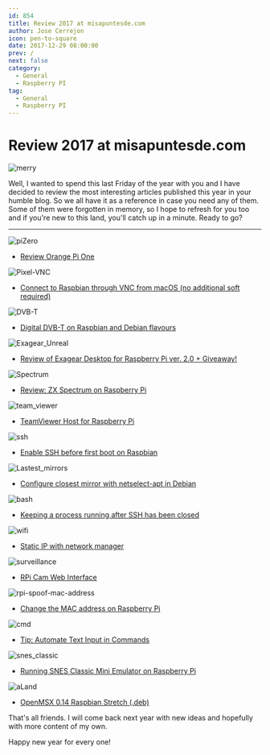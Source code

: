 ```yaml
---
id: 854
title: Review 2017 at misapuntesde.com
author: Jose Cerrejon
icon: pen-to-square
date: 2017-12-29 08:00:00
prev: /
next: false
category:
  - General
  - Raspberry PI
tag:
  - General
  - Raspberry PI
---
```


# Review 2017 at misapuntesde.com

![merry](/images/2013/12/merry_christmas.jpg)

Well, I wanted to spend this last Friday of the year with you and I have decided to review the most interesting articles published this year in your humble blog. So we all have it as a reference in case you need any of them. Some of them were forgotten in memory, so I hope to refresh for you too and if you're new to this land, you'll catch up in a minute. Ready to go?

- - -
![piZero](/images/2017/01/piZeroPiOne.jpg)

* [Review Orange Pi One](/post.php?id=763)

![Pixel-VNC](/images/2017/03/pixel-raspbian-vnc.jpg)

* [Connect to Raspbian through VNC from macOS (no additional soft required)](/post.php?id=762)

![DVB-T](/images/2017/03/DVBT.jpg)

* [Digital DVB-T on Raspbian and Debian flavours](/post.php?id=777)

![Exagear_Unreal](/images/2017/03/exagear_cap_09_min.jpg)

* [Review of Exagear Desktop for Raspberry Pi ver. 2.0 + Giveaway!](/post.php?id=782)

![Spectrum](/images/spectrum_01.jpg)

* [Review: ZX Spectrum on Raspberry Pi](/post.php?id=788)

![team_viewer](/images/2017/05/team_viewer.png)

* [TeamViewer Host for Raspberry Pi](/post.php?id=792)

![ssh](/images/2017/07/ssh.png)

* [Enable SSH before first boot on Raspbian](/post.php?id=810)

![Lastest_mirrors](/images/2017/07/lastest_mirrors.png)

* [Configure closest mirror with netselect-apt in Debian](/post.php?id=814)

![bash](/images/2017/07/bash.png)

* [Keeping a process running after SSH has been closed](/post.php?id=816)

![wifi](/images/wifi_exposed.png)

* [Static IP with network manager](/post.php?id=824)

![surveillance](/images/2017/08/surveilance.jpg)

* [RPi Cam Web Interface](/post.php?id=826)

![rpi-spoof-mac-address](/images/2017/09/rpi-spoof-mac-address.png)

* [Change the MAC address on Raspberry Pi](/post.php?id=831)

![cmd](/images/2017/09/cmd.jpg)

* [Tip: Automate Text Input in Commands](/post.php?id=835)

![snes_classic](/images/2017/10/snes_classic.png)

* [Running SNES Classic Mini Emulator on Raspberry Pi](/post.php?id=840)

![aLand](/images/msx_AtleticLand.jpg)

* [OpenMSX 0.14 Raspbian Stretch (.deb)](/post.php?id=843)

That's all friends. I will come back next year with new ideas and hopefully with more content of my own.

Happy new year for every one!
